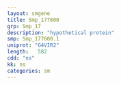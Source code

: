 ```yaml
---
layout: smgene
title: Smp_177600
grp: Smp_17
description: "hypothetical protein"
smp: Smp_177600.1
uniprot: "G4VIR2"
length:   582
cdd: "ns"
kk: ns
categories: sm
---
```


